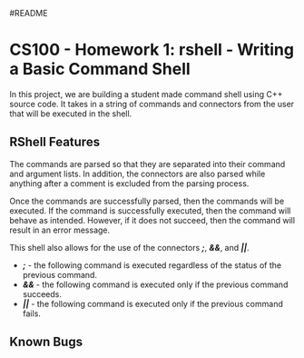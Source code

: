 #README
<h1>CS100 - Homework 1: rshell - Writing a Basic Command Shell</h1>
<p>In this project, we are building a student made command shell using C++ source code. It takes in a string of commands and connectors from the user that will be executed in the shell.</p> 

<h2>RShell Features</h2>
<p>The commands are parsed so that they are separated into their command and argument lists. In addition, the connectors are also parsed while anything after a comment is excluded from the parsing process.</p>

<p>Once the commands are successfully parsed, then the commands will be executed. If the command is successfully executed, then the command will behave as intended. However, if it does not succeed, then the command will result in an error message.</p>

<p>This shell also allows for the use of the connectors <strong><em>;</em></strong>, <strong><em>&&</em></strong>, and <strong><em>||</em></strong>.</p> 
<ul>
    <li><strong><em>;</em></strong> - the following command is executed regardless of the status of the previous command.</li>
    <li><strong><em>&&</em></strong> - the following command is executed only if the previous command succeeds.</li>
    <li><strong><em>||</em></strong> - the following command is executed only if the previous command fails.</li>
</ul>

<h2>Known Bugs</h2>
<ul>

</ul>
